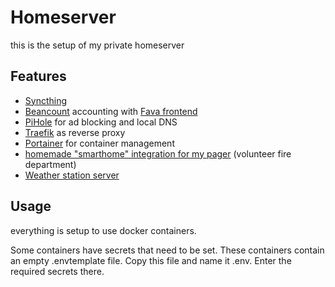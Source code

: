 # Homeserver

this is the setup of my private homeserver

## Features
- [Syncthing](https://syncthing.net/)
- [Beancount](https://github.com/beancount/beancount) accounting with [Fava frontend](https://github.com/beancount/fava)
- [PiHole](https://pi-hole.net/) for ad blocking and local DNS
- [Traefik](https://traefik.io/traefik/) as reverse proxy
- [Portainer](https://www.portainer.io/) for container management
- [homemade "smarthome" integration for my pager](https://github.com/Luisg111/melderserver) (volunteer fire department)
- [Weather station server](https://github.com/Luisg111/Wetterstation_server)


## Usage
everything is setup to use docker containers.

Some containers have secrets that need to be set. These containers contain an empty .envtemplate file. Copy this file and name it .env. Enter the required secrets there.